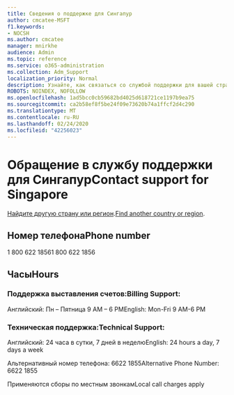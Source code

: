 ```yaml
---
title: Сведения о поддержке для Сингапур
author: cmcatee-MSFT
f1.keywords:
- NOCSH
ms.author: cmcatee
manager: mnirkhe
audience: Admin
ms.topic: reference
ms.service: o365-administration
ms.collection: Adm_Support
localization_priority: Normal
description: Узнайте, как связаться со службой поддержки для вашей страны или региона.
ROBOTS: NOINDEX, NOFOLLOW
ms.openlocfilehash: 1ad5bcc0cb59682bd4025d618721ce1197b9ea75
ms.sourcegitcommit: ca2b58ef8f5be24f09e73620b74a1ffcf2d4c290
ms.translationtype: MT
ms.contentlocale: ru-RU
ms.lasthandoff: 02/24/2020
ms.locfileid: "42256023"
---
```

# <a name="contact-support-for-singapore"></a><span data-ttu-id="0aed7-103">Обращение в службу поддержки для Сингапур</span><span class="sxs-lookup"><span data-stu-id="0aed7-103">Contact support for Singapore</span></span>

<span data-ttu-id="0aed7-104">[Найдите другую страну или регион](../contact-support-for-business-products.md).</span><span class="sxs-lookup"><span data-stu-id="0aed7-104">[Find another country or region](../contact-support-for-business-products.md).</span></span>

## <a name="phone-number"></a><span data-ttu-id="0aed7-105">Номер телефона</span><span class="sxs-lookup"><span data-stu-id="0aed7-105">Phone number</span></span>
<span data-ttu-id="0aed7-106">1 800 622 1856</span><span class="sxs-lookup"><span data-stu-id="0aed7-106">1 800 622 1856</span></span>

## <a name="hours"></a><span data-ttu-id="0aed7-107">Часы</span><span class="sxs-lookup"><span data-stu-id="0aed7-107">Hours</span></span>
### <a name="billing-support"></a><span data-ttu-id="0aed7-108">Поддержка выставления счетов:</span><span class="sxs-lookup"><span data-stu-id="0aed7-108">Billing Support:</span></span>

<span data-ttu-id="0aed7-109">Английский: Пн – Пятница 9 AM – 6 PM</span><span class="sxs-lookup"><span data-stu-id="0aed7-109">English: Mon-Fri 9 AM-6 PM</span></span>

### <a name="technical-support"></a><span data-ttu-id="0aed7-110">Техническая поддержка:</span><span class="sxs-lookup"><span data-stu-id="0aed7-110">Technical Support:</span></span>

<span data-ttu-id="0aed7-111">Английский: 24 часа в сутки, 7 дней в неделю</span><span class="sxs-lookup"><span data-stu-id="0aed7-111">English: 24 hours a day, 7 days a week</span></span>

<span data-ttu-id="0aed7-112">Альтернативный номер телефона: 6622 1855</span><span class="sxs-lookup"><span data-stu-id="0aed7-112">Alternative Phone Number: 6622 1855</span></span>

<span data-ttu-id="0aed7-113">Применяются сборы по местным звонкам</span><span class="sxs-lookup"><span data-stu-id="0aed7-113">Local call charges apply</span></span>